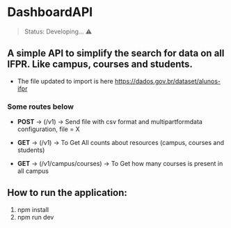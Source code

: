 # DashboardAPI

> Status: Developing... ⚠️

## A simple API to simplify the search for data on all IFPR. Like campus, courses and students.

+ The file updated to import is here https://dados.gov.br/dataset/alunos-ifpr

### Some routes below


+ **POST** -> (/v1) -> Send file with csv format and multipartformdata configuration, file = X
+ **GET** -> (/v1) -> To Get All counts about resources (campus, courses and students)

+ **GET** -> (/v1/campus/courses) -> To Get how many courses is present in all campus

## How to run the application:

1) npm install
2) npm run dev

